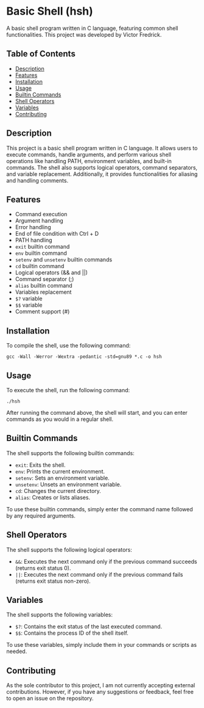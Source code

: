 # Basic Shell (hsh)

A basic shell program written in C language, featuring common shell functionalities. This project was developed by Victor Fredrick.

## Table of Contents

- [Description](#description)
- [Features](#features)
- [Installation](#installation)
- [Usage](#usage)
- [Builtin Commands](#builtin-commands)
- [Shell Operators](#shell-operators)
- [Variables](#variables)
- [Contributing](#contributing)

## Description

This project is a basic shell program written in C language. It allows users to execute commands, handle arguments, and perform various shell operations like handling PATH, environment variables, and built-in commands. The shell also supports logical operators, command separators, and variable replacement. Additionally, it provides functionalities for aliasing and handling comments.

## Features

- Command execution
- Argument handling
- Error handling
- End of file condition with Ctrl + D
- PATH handling
- `exit` builtin command
- `env` builtin command
- `setenv` and `unsetenv` builtin commands
- `cd` builtin command
- Logical operators (&& and ||)
- Command separator (;)
- `alias` builtin command
- Variables replacement
- `$?` variable
- `$$` variable
- Comment support (#)

## Installation

To compile the shell, use the following command:

```
gcc -Wall -Werror -Wextra -pedantic -std=gnu89 *.c -o hsh
```

## Usage

To execute the shell, run the following command:

```
./hsh
```

After running the command above, the shell will start, and you can enter commands as you would in a regular shell.

## Builtin Commands

The shell supports the following builtin commands:

- `exit`: Exits the shell.
- `env`: Prints the current environment.
- `setenv`: Sets an environment variable.
- `unsetenv`: Unsets an environment variable.
- `cd`: Changes the current directory.
- `alias`: Creates or lists aliases.

To use these builtin commands, simply enter the command name followed by any required arguments.

## Shell Operators

The shell supports the following logical operators:

- `&&`: Executes the next command only if the previous command succeeds (returns exit status 0).
- `||`: Executes the next command only if the previous command fails (returns exit status non-zero).

## Variables

The shell supports the following variables:

- `$?`: Contains the exit status of the last executed command.
- `$$`: Contains the process ID of the shell itself.

To use these variables, simply include them in your commands or scripts as needed.

## Contributing

As the sole contributor to this project, I am not currently accepting external contributions. However, if you have any suggestions or feedback, feel free to open an issue on the repository.

